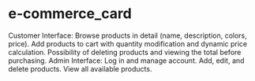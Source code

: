 # e-commerce_card
 Customer Interface:  Browse products in detail (name, description, colors, price).  Add products to cart with quantity modification and dynamic price calculation. Possibility of deleting products and viewing the total before purchasing. Admin Interface: Log in and manage account. Add, edit, and delete products. View all available products.
